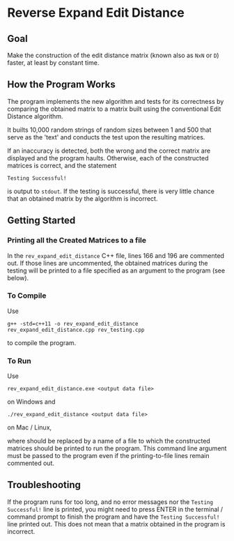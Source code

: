 # Reverse Expand Edit Distance

## Goal

Make the construction of the edit distance matrix (known also as `NxN` or `D`) faster, at least by constant time.

## How the Program Works

The program implements the new algorithm and tests for its correctness by comparing the obtained matrix to a matrix built using the conventional Edit Distance algorithm.

It builts 10,000 random strings of random sizes between 1 and 500 that serve as the 'text' and conducts the test upon the resulting matrices.

If an inaccuracy is detected, both the wrong and the correct matrix are displayed and the program haults. Otherwise, each of the constructed matrices is correct, and the statement

    Testing Successful!

is output to `stdout`. If the testing is successful, there is very little chance that an obtained matrix by the algorithm is incorrect.

## Getting Started

### Printing all the Created Matrices to a file

In the `rev_expand_edit_distance` C++ file, lines 166 and 196 are commented out. If those lines are uncommented, the obtained matrices during the testing will be printed to a file specified as an argument to the program (see below).

### To Compile

Use

    g++ -std=c++11 -o rev_expand_edit_distance rev_expand_edit_distance.cpp rev_testing.cpp

to compile the program.

### To Run

Use

    rev_expand_edit_distance.exe <output data file>

on Windows and

    ./rev_expand_edit_distance <output data file>

on Mac / Linux,

where **<output data file>** should be replaced by a name of a file to which the constructed matrices should be printed to run the program. This command line argument must be passed to the program even if the printing-to-file lines remain commented out.

## Troubleshooting

If the program runs for too long, and no error messages nor the `Testing Successful!` line is printed, you might need to press ENTER in the terminal / command prompt to finish the program and have the `Testing Successful!` line printed out. This does not mean that a matrix obtained in the program is incorrect.

